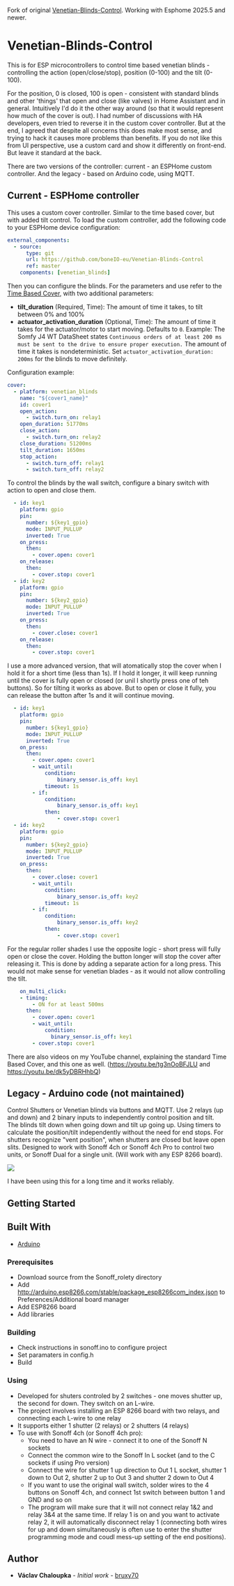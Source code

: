 Fork of original [Venetian-Blinds-Control](https://github.com/bruxy70/Venetian-Blinds-Control).
Working with Esphome 2025.5 and newer.

# Venetian-Blinds-Control

This is for ESP microcontrollers to control time based venetian blinds - controlling the action (open/close/stop), position (0-100) and the tilt (0-100).

For the position, 0 is closed, 100 is open - consistent with standard blinds and other 'things' that open and close (like valves) in Home Assistant and in general.
Intuitively I'd do it the other way around (so that it would represent how much of the cover is out). I had number of discussions with HA developers, even tried to reverse it in the custom cover controller. But at the end, I agreed that despite all concerns this does make most sense, and trying to hack it causes more problems than benefits.
If you do not like this from UI perspective, use a custom card and show it differently on front-end. But leave it standard at the back.

There are two versions of the controller: current - an ESPHome custom controller. And the legacy - based on Arduino code, using MQTT.

## Current - ESPHome controller

This uses a custom cover controller. Similar to the time based cover, but with added tilt control. To load the custom controller, add the following code to your ESPHome device configuration:

```yaml
external_components:
  - source:
      type: git
      url: https://github.com/boneIO-eu/Venetian-Blinds-Control
      ref: master
    components: [venetian_blinds]
```

Then you can configure the blinds. For the parameters and use refer to the [Time Based Cover](https://esphome.io/components/cover/time_based.html), with two additional parameters:
- **tilt_duration** (Required, Time): The amount of time it takes, to tilt between 0% and 100%
- **actuator_activation_duration** (Optional, Time): The amount of time it takes for the actuator/motor to start moving. Defaults to `0`.
Example: The Somfy J4 WT DataSheet states `Continuous orders of at least 200 ms must be sent to the drive to ensure proper execution.` The amount of time it takes is nondeterministic. Set `actuator_activation_duration: 200ms` for the blinds to move definitely.

Configuration example:

```yaml
cover:
  - platform: venetian_blinds
    name: "${cover1_name}"
    id: cover1
    open_action:
      - switch.turn_on: relay1
    open_duration: 51770ms
    close_action:
      - switch.turn_on: relay2
    close_duration: 51200ms
    tilt_duration: 1650ms
    stop_action:
      - switch.turn_off: relay1
      - switch.turn_off: relay2
```

To control the blinds by the wall switch, configure a binary switch with action to open and close them.
```yaml
  - id: key1
    platform: gpio
    pin:
      number: ${key1_gpio}
      mode: INPUT_PULLUP
      inverted: True
    on_press:
      then:
        - cover.open: cover1
    on_release:
      then:
        - cover.stop: cover1
  - id: key2
    platform: gpio
    pin:
      number: ${key2_gpio}
      mode: INPUT_PULLUP
      inverted: True
    on_press:
      then:
        - cover.close: cover1
    on_release:
      then:
        - cover.stop: cover1
```

I use a more advanced version, that will atomatically stop the cover when I hold it for a short time (less than 1s). If I hold it longer, it will keep running until the cover is fully open or closed (or unil I shortly press one of teh buttons). So for tilting it works as above. But to open or close it fully, you can release the button after 1s and it will continue moving.

```yaml
  - id: key1
    platform: gpio
    pin:
      number: ${key1_gpio}
      mode: INPUT_PULLUP
      inverted: True
    on_press:
      then:
        - cover.open: cover1
        - wait_until:
            condition: 
                binary_sensor.is_off: key1
            timeout: 1s
        - if:
            condition:
                binary_sensor.is_off: key1
            then:
                - cover.stop: cover1
  - id: key2
    platform: gpio
    pin:
      number: ${key2_gpio}
      mode: INPUT_PULLUP
      inverted: True
    on_press:
      then:
        - cover.close: cover1
        - wait_until:
            condition: 
                binary_sensor.is_off: key2
            timeout: 1s
        - if:
            condition:
                binary_sensor.is_off: key2
            then:
                - cover.stop: cover1
```

For the regular roller shades I use the opposite logic - short press will fully open or close the cover. Holding the button longer will stop the cover after releasing it. This is done by adding a separate action for a long press. This would not make sense for venetian blades - as it would not allow controlling the tilt.

```yaml
    on_multi_click:
    - timing:
        - ON for at least 500ms
      then:
        - cover.open: cover1
        - wait_until:
            condition:
              binary_sensor.is_off: key1
        - cover.stop: cover1
```

There are also videos on my YouTube channel, explaining the standard Time Based Cover, and this one as well.
(https://youtu.be/tg3nOoBFJLU and https://youtu.be/dk5yDBRHhbQ)

## Legacy - Arduino code (not maintained)

Control Shutters or Venetian blinds via buttons and MQTT. Use 2 relays (up and down) and 2 binary inputs to independently control position and tilt. The blinds tilt down when going down and tilt up going up. Using timers to calculate the position/tilt independently without the need for end stops. For shutters recognize "vent position", when shutters are closed but leave open slits. Designed to work with Sonoff 4ch or Sonoff 4ch Pro to control two units, or Sonoff Dual for a single unit. (Will work with any ESP 8266 board).

<img src="https://github.com/bruxy70/Venetian-Blinds-Control/blob/master/images/Blinds.gif">

I have been using this for a long time and it works reliably.

## Getting Started

## Built With

- [Arduino](https://www.arduino.cc/en/Main/Software)

### Prerequisites

- Download source from the Sonoff_rolety directory
- Add http://arduino.esp8266.com/stable/package_esp8266com_index.json to Preferences/Additional board manager
- Add ESP8266 board
- Add libraries

### Building

- Check instructions in sonoff.ino to configure project
- Set paramaters in config.h
- Build

### Using

- Developed for shuters controled by 2 switches - one moves shutter up, the second for down. They switch on an L-wire.
- The project involves installing an ESP 8266 board with two relays, and connecting each L-wire to one relay
- It supports either 1 shutter (2 relays) or 2 shutters (4 relays)
- To use with Sonoff 4ch (or Sonoff 4ch pro):
  - You need to have an N wire - connect it to one of the Sonoff N sockets
  - Connect the common wire to the Sonoff In L socket (and to the C sockets if using Pro version)
  - Connect the wire for shutter 1 up direction to Out 1 L socket, shutter 1 down to Out 2, shutter 2 up to Out 3 and shutter 2 down to Out 4
  - If you want to use the original wall switch, solder wires to the 4 buttons on Sonoff 4ch, and connect 1st switch between button 1 and GND and so on
  - The program will make sure that it will not connect relay 1&2 and relay 3&4 at the same time. If relay 1 is on and you want to activate relay 2, it will automatically disconnect relay 1 (connecting both wires for up and down simultaneously is often use to enter the shutter programming mode and coudl mess-up setting of the end positions).

## Author

- **Václav Chaloupka** - _Initial work_ - [bruxy70](https://github.com/bruxy70)

